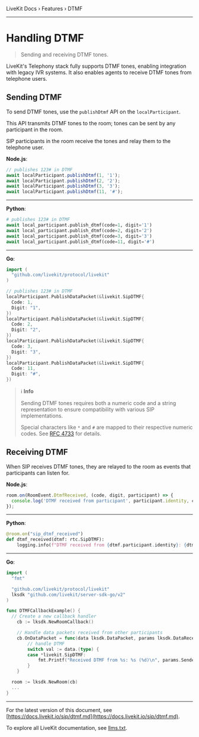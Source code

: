 LiveKit Docs › Features › DTMF

---

# Handling DTMF

> Sending and receiving DTMF tones.

LiveKit's Telephony stack fully supports DTMF tones, enabling integration with legacy IVR systems. It also enables agents to receive DTMF tones from telephone users.

## Sending DTMF

To send DTMF tones, use the `publishDtmf` API on the `localParticipant`.

This API transmits DTMF tones to the room; tones can be sent by any participant in the room.

SIP participants in the room receive the tones and relay them to the telephone user.

**Node.js**:

```typescript
// publishes 123# in DTMF
await localParticipant.publishDtmf(1, '1');
await localParticipant.publishDtmf(2, '2');
await localParticipant.publishDtmf(3, '3');
await localParticipant.publishDtmf(11, '#');

```

---

**Python**:

```python
# publishes 123# in DTMF
await local_participant.publish_dtmf(code=1, digit='1')
await local_participant.publish_dtmf(code=2, digit='2')
await local_participant.publish_dtmf(code=3, digit='3')
await local_participant.publish_dtmf(code=11, digit='#')

```

---

**Go**:

```go
import (
  "github.com/livekit/protocol/livekit"
)

// publishes 123# in DTMF
localParticipant.PublishDataPacket(&livekit.SipDTMF{
  Code: 1,
  Digit: "1",
})
localParticipant.PublishDataPacket(&livekit.SipDTMF{
  Code: 2,
  Digit: "2",
})
localParticipant.PublishDataPacket(&livekit.SipDTMF{
  Code: 3,
  Digit: "3",
})
localParticipant.PublishDataPacket(&livekit.SipDTMF{
  Code: 11,
  Digit: "#",
})

```

> ℹ️ **Info**
> 
> Sending DTMF tones requires both a numeric code and a string representation to ensure compatibility with various SIP implementations.
> 
> Special characters like `*` and `#` are mapped to their respective numeric codes. See [RFC 4733](https://datatracker.ietf.org/doc/html/rfc4733#section-3.2) for details.

## Receiving DTMF

When SIP receives DTMF tones, they are relayed to the room as events that participants can listen for.

**Node.js**:

```typescript
room.on(RoomEvent.DtmfReceived, (code, digit, participant) => {
  console.log('DTMF received from participant', participant.identity, code, digit);
});

```

---

**Python**:

```python
@room.on("sip_dtmf_received")
def dtmf_received(dtmf: rtc.SipDTMF):
    logging.info(f"DTMF received from {dtmf.participant.identity}: {dtmf.code} / {dtmf.digit}")

```

---

**Go**:

```go
import (
  "fmt"

  "github.com/livekit/protocol/livekit"
  lksdk "github.com/livekit/server-sdk-go/v2"
)

func DTMFCallbackExample() {
  // Create a new callback handler
	cb := lksdk.NewRoomCallback()

	// Handle data packets received from other participants
	cb.OnDataPacket = func(data lksdk.DataPacket, params lksdk.DataReceiveParams) {
		// handle DTMF
		switch val := data.(type) {
		case *livekit.SipDTMF:
			fmt.Printf("Received DTMF from %s: %s (%d)\n", params.SenderIdentity, val.Digit, val.Code)
		}
	}

  room := lksdk.NewRoom(cb)
  ...
}

```

---


For the latest version of this document, see [https://docs.livekit.io/sip/dtmf.md](https://docs.livekit.io/sip/dtmf.md).

To explore all LiveKit documentation, see [llms.txt](https://docs.livekit.io/llms.txt).